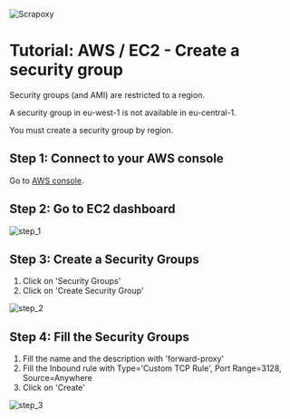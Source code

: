 ![Scrapoxy](https://raw.githubusercontent.com/fabienvauchelles/scrapoxy/master/docs/logo.png)


# Tutorial: AWS / EC2 - Create a security group

Security groups (and AMI) are restricted to a region. 

A security group in eu-west-1 is not available in eu-central-1.

You must create a security group by region.


## Step 1: Connect to your AWS console

Go to [AWS console](https://console.aws.amazon.com).


## Step 2: Go to EC2 dashboard
 
![step_1](https://raw.githubusercontent.com/fabienvauchelles/scrapoxy/master/docs/tutorials/aws/create_security_group/step_1.jpg)


## Step 3: Create a Security Groups
 
1. Click on 'Security Groups'
2. Click on 'Create Security Group'

![step_2](https://raw.githubusercontent.com/fabienvauchelles/scrapoxy/master/docs/tutorials/aws/create_security_group/step_2.jpg)


## Step 4: Fill the Security Groups
 
1. Fill the name and the description with 'forward-proxy'
2. Fill the Inbound rule with Type='Custom TCP Rule', Port Range=3128, Source=Anywhere
3. Click on 'Create'

![step_3](https://raw.githubusercontent.com/fabienvauchelles/scrapoxy/master/docs/tutorials/aws/create_security_group/step_3.jpg)
